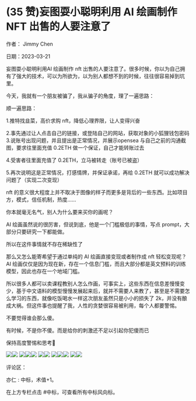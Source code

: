 
# (35 赞)妄图耍⼩聪明利⽤ AI 绘画制作 NFT 出售的⼈要注意了

作者： Jimmy Chen 

⽇期：2023-03-21 

妄图耍⼩聪明利⽤AI 绘画制作 nft 出售的⼈要注意了。很多时候，你以为⾃⼰拥有了强⼤的技术，可以为所欲为，以为别⼈都想不到的时候，往往很容易掉到坑⾥。

今天，我就有⼀个朋友被骗了，我从骗⼦的⻆度，理了⼀遍思路：

顺⼀遍思路：

1.推特找⾲菜，⾼价求购 nft，降低⼼理界限，让⼈变得兴奋 

2.事先通过让⼈点击⾃⼰的链接，或登陆⾃⼰的⽹站，获取对象的⼩狐狸钱包密码 3.说账号出现问题，并且提出是正常情况，并展⽰opensea 与⾃⼰之前的沟通截图，要求往⾥⾯充值 0.2ETH 做⼀个保证，⾃⼰才能转账过去 

4.受害者往⾥⾯充值了 0.2ETH，⽴⻢被转⾛（账号已被盗） 

5.再次说明这是正常情况，打感情牌，并保证承诺，再给 0.2ETH 就可以成功解决问题了（实现⼆次变现）

nft 的意义很⼤程度上并不取决于图像的样⼦⽽更多是背后的⼀些东西。⽐如项⽬⽅，模式，信任机制，热度……

你本就毫⽆名⽓，别⼈为什么要来买你的画呢？

AI 绘画虽然说的很厉害，但说到底，他是⼀个⻔槛极低的事情，写点 prompt，⼤部分只要研究⼀下都能做。

所以在这件事情就不存在稀缺性了

那么⼜怎么能寄希望于通过单纯的 AI 绘画直接变现或者制作成 nft 轻松变现呢？ AI 绘画仅仅是因为现在新，存在⼀个信息⻔槛，⽽且⼤部分都是英⽂预料的训练模型，因此也存在⼀个地域⻔槛。

所以很多⼈都可以卖课程教别⼈怎么作画，可事实上，这些东西在信息差慢慢变少，基于中⽂语料的模型慢慢发展起来后，就并不需要⼈来教了，甚⾄是不需要怎么学习的东西，就像吃饭喝⽔⼀样这次朋友虽然只是⼩⼩的损失了 2k，并没有酿成⼤祸。但这件事也提醒了我，⼈性的贪婪很容易被利⽤，每个⼈都要警惕。

不要觉得谁会那么傻。

有时候，不是你不傻。⽽是给你的刺激还不⾜以引起你犯傻⽽已

保持⾼度警惕和思考🤔 

![](img/ai-huihua2_326.png)![](img/ai-huihua2_327.png) ![](img/ai-huihua2_328.png)![](img/ai-huihua2_329.png)![](img/ai-huihua2_330.png) ![](img/ai-huihua2_331.png)![](img/ai-huihua2_332.png) ![](img/ai-huihua2_333.png)![](img/ai-huihua2_334.png)![](img/ai-huihua2_335.png) ![](img/ai-huihua2_336.png)![](img/ai-huihua2_337.png)

评论区：

亦仁 : 中标，术值+1。 

在上⽅专栏点击 #中标，可查看所有中标⻛向标。 